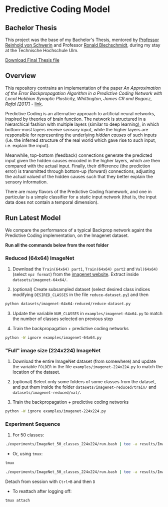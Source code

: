 # Predictive Coding Model

## Bachelor Thesis

This project was the base of my Bachelor's Thesis, mentored by [Professor Reinhold von Schwerin](https://studium.hs-ulm.de/de/users/142412) and Professor [Ronald Blechschmidt](https://studium.hs-ulm.de/de/users/617327), during my stay at the Technische Hochschule Ulm. 

[Download Final Thesis file](THU_Thesis-final.pdf)

## Overview

This repository contrains an implementation of the paper *An Approximation of the Error Backpropagation Algorithm in a Predictive Coding Network with Local Hebbian Synaptic Plasticity, Whittington, James CR and Bogacz, Rafal [2017]* - [link](https://www.mitpressjournals.org/doi/full/10.1162/NECO_a_00949). 

Predictive Coding is an alternative approach to artificial neural networks, inspired by theories of brain function. The network is structured in a hierarchical fashion with multiple layers (similar to deep learning), in which bottom-most layers receive *sensory input*, while the higher layers are responsible for representing the underlying *hidden causes* of such inputs (i.e. the inferred structure of the real world which gave rise to such input, i.e. explain the input). 

Meanwhile, top-bottom (feedback) connections generate the predicted input given the hidden causes encoded in the higher layers, which are then compared with the actual input. Finally, their difference (the prediction error) is transmitted through bottom-up (forward) connections, adjusting the actual valued of the hidden causes such that they better explain the sensory information. 

There are many flavors of the Predictive Coding framework, and one in particular is a simple classifier for a static input network (that is, the input data does not contain a temporal dimension). 

## Run Latest Model 

We compare the performance of a typical Backprop network againt the Predictive Coding implementation, on the Imagenet dataset. 

**Run all the commands below from the root folder**

### Reduced (64x64) ImageNet

1. Download the `Train(64x64) part1`, `Train(64x64) part2` and `Val(64x64)` (select `npz format`) from the [imagenet website](https://image-net.org/download-images). Extract inside `datasets/imagenet-64x64/`.

2. (optional) Create subsampled dataset (select desired class indices modifying `DESIRED_CLASSES` in the file `reduce-dataset.py`) and then 

```bash
python datasets/imagenet-64x64-reduced/reduce-dataset.py
```

3. Update the variable `NUM_CLASSES` in `examples/imagenet-64x64.py` to match the number of classes selected on previous step

4. Train the backpropagation + predictive coding networks

```bash
python -W ignore examples/imagenet-64x64.py
```

### "Full" image size (224x224) ImageNet

1. Download the entire ImageNet dataset (from somewhere) and update the variable `FOLDER` in the file `examples/imagenet-224x224.py` to match the location of the dataset. 

2. (optional) Select only some folders of some classes from the dataset, and put them inside the folder `datasets/imagenet-reduced/train/` and `datasets/imagenet-reduced/val/`. 

4. Train the backpropagation + predictive coding networks

```bash
python -W ignore examples/imagenet-224x224.py
```

### Experiment Sequence 

1. For 50 classes: 

```bash
./experiments/ImageNet_50_classes_224x224/run.bash | tee -a results/ImageNet_50_classes_224x224/log.txt
```

- Or, using `tmux`: 

```bash
tmux
```

```bash
./experiments/ImageNet_50_classes_224x224/run.bash | tee -a results/ImageNet_50_classes_224x224/log.txt
```

Detach from session with `Ctrl+B` and then `D`

- To reattach after logging off: 

```bash
tmux attach
```
